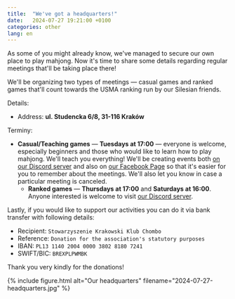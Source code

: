 ```yaml
---
title:  "We've got a headquarters!"
date:   2024-07-27 19:21:00 +0100
categories: other
lang: en
---
```


As some of you might already know, we've managed to secure our own place to play mahjong. Now it's time to share some details regarding regular meetings that'll be taking place there!

We'll be organizing two types of meetings — casual games and ranked games that'll count towards the USMA ranking run by our Silesian friends.

Details:
* Address: **ul. Studencka 6/8, 31-116 Kraków**

Terminy:
* **Casual/Teaching games** — **Tuesdays at 17:00** — everyone is welcome, especially beginners and those who would like to learn how to play mahjong. We'll teach you everything! We'll be creating events both [on our Discord server](https://discord.chombo.club/) and also on       [our Facebook Page](https://fb.me/chombo.club) so that it's easier for you to remember about the meetings. We'll also let you know in case a particular meeting is canceled.
  * **Ranked games** — **Thursdays at                               17:00** and **Saturdays at 16:00**. Anyone interested is welcome to visit [our Discord server](https://discord.chombo.club/).

Lastly, if you would like to support our activities you can do it via bank transfer with following details:
* Recipient: `Stowarzyszenie Krakowski Klub Chombo`
* Reference: `Donation for the association's statutory purposes`
* IBAN: `PL13 1140 2004 0000 3802 8180 7241`
* SWIFT/BIC: `BREXPLPWMBK`

Thank you very kindly for the donations!

{% include figure.html alt="Our headquarters" filename="2024-07-27-headquarters.jpg" %}
